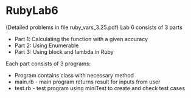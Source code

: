 # RubyLab6
(Detailed problems in file ruby_vars_3.25.pdf)
Lab 6 consists of 3 parts
- Part 1: Calculating the function with a given accuracy
- Part 2: Using Enumerable
- Part 3: Using block and lambda in Ruby

Each part consists of 3 programs:
- Program contains class with necessary method
- main.rb - main program returns result for inputs from user
- test.rb - test program using miniTest to create and check test cases
